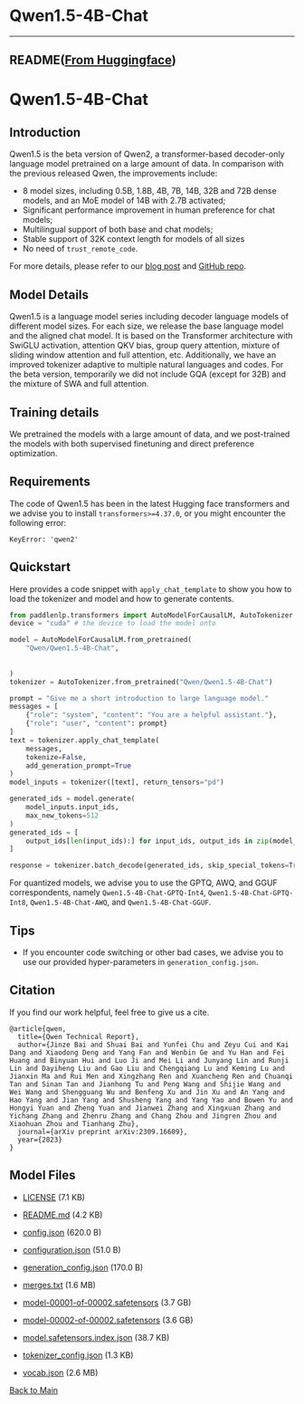 
# Qwen1.5-4B-Chat
---


## README([From Huggingface](https://huggingface.co/Qwen/Qwen1.5-4B-Chat))



# Qwen1.5-4B-Chat


## Introduction

Qwen1.5 is the beta version of Qwen2, a transformer-based decoder-only language model pretrained on a large amount of data. In comparison with the previous released Qwen, the improvements include: 

* 8 model sizes, including 0.5B, 1.8B, 4B, 7B, 14B, 32B and 72B dense models, and an MoE model of 14B with 2.7B activated;
* Significant performance improvement in human preference for chat models;
* Multilingual support of both base and chat models;
* Stable support of 32K context length for models of all sizes
* No need of `trust_remote_code`.

For more details, please refer to our [blog post](https://qwenlm.github.io/blog/qwen1.5/) and [GitHub repo](https://github.com/QwenLM/Qwen1.5).
<br>

## Model Details
Qwen1.5 is a language model series including decoder language models of different model sizes. For each size, we release the base language model and the aligned chat model. It is based on the Transformer architecture with SwiGLU activation, attention QKV bias, group query attention, mixture of sliding window attention and full attention, etc. Additionally, we have an improved tokenizer adaptive to multiple natural languages and codes. For the beta version, temporarily we did not include GQA (except for 32B) and the mixture of SWA and full attention.

## Training details
We pretrained the models with a large amount of data, and we post-trained the models with both supervised finetuning and direct preference optimization. 

## Requirements
The code of Qwen1.5 has been in the latest Hugging face transformers and we advise you to install `transformers>=4.37.0`, or you might encounter the following error:
```
KeyError: 'qwen2'
```

## Quickstart

Here provides a code snippet with `apply_chat_template` to show you how to load the tokenizer and model and how to generate contents.

```python
from paddlenlp.transformers import AutoModelForCausalLM, AutoTokenizer
device = "cuda" # the device to load the model onto

model = AutoModelForCausalLM.from_pretrained(
    "Qwen/Qwen1.5-4B-Chat",
    
    
)
tokenizer = AutoTokenizer.from_pretrained("Qwen/Qwen1.5-4B-Chat")

prompt = "Give me a short introduction to large language model."
messages = [
    {"role": "system", "content": "You are a helpful assistant."},
    {"role": "user", "content": prompt}
]
text = tokenizer.apply_chat_template(
    messages,
    tokenize=False,
    add_generation_prompt=True
)
model_inputs = tokenizer([text], return_tensors="pd")

generated_ids = model.generate(
    model_inputs.input_ids,
    max_new_tokens=512
)
generated_ids = [
    output_ids[len(input_ids):] for input_ids, output_ids in zip(model_inputs.input_ids, generated_ids)
]

response = tokenizer.batch_decode(generated_ids, skip_special_tokens=True)[0]
```

For quantized models, we advise you to use the GPTQ, AWQ, and GGUF correspondents, namely `Qwen1.5-4B-Chat-GPTQ-Int4`, `Qwen1.5-4B-Chat-GPTQ-Int8`, `Qwen1.5-4B-Chat-AWQ`, and `Qwen1.5-4B-Chat-GGUF`.


## Tips

* If you encounter code switching or other bad cases, we advise you to use our provided hyper-parameters in `generation_config.json`.


## Citation

If you find our work helpful, feel free to give us a cite.

```
@article{qwen,
  title={Qwen Technical Report},
  author={Jinze Bai and Shuai Bai and Yunfei Chu and Zeyu Cui and Kai Dang and Xiaodong Deng and Yang Fan and Wenbin Ge and Yu Han and Fei Huang and Binyuan Hui and Luo Ji and Mei Li and Junyang Lin and Runji Lin and Dayiheng Liu and Gao Liu and Chengqiang Lu and Keming Lu and Jianxin Ma and Rui Men and Xingzhang Ren and Xuancheng Ren and Chuanqi Tan and Sinan Tan and Jianhong Tu and Peng Wang and Shijie Wang and Wei Wang and Shengguang Wu and Benfeng Xu and Jin Xu and An Yang and Hao Yang and Jian Yang and Shusheng Yang and Yang Yao and Bowen Yu and Hongyi Yuan and Zheng Yuan and Jianwei Zhang and Xingxuan Zhang and Yichang Zhang and Zhenru Zhang and Chang Zhou and Jingren Zhou and Xiaohuan Zhou and Tianhang Zhu},
  journal={arXiv preprint arXiv:2309.16609},
  year={2023}
}
```



## Model Files

- [LICENSE](https://paddlenlp.bj.bcebos.com/models/community/Qwen/Qwen1.5-4B-Chat/LICENSE) (7.1 KB)

- [README.md](https://paddlenlp.bj.bcebos.com/models/community/Qwen/Qwen1.5-4B-Chat/README.md) (4.2 KB)

- [config.json](https://paddlenlp.bj.bcebos.com/models/community/Qwen/Qwen1.5-4B-Chat/config.json) (620.0 B)

- [configuration.json](https://paddlenlp.bj.bcebos.com/models/community/Qwen/Qwen1.5-4B-Chat/configuration.json) (51.0 B)

- [generation_config.json](https://paddlenlp.bj.bcebos.com/models/community/Qwen/Qwen1.5-4B-Chat/generation_config.json) (170.0 B)

- [merges.txt](https://paddlenlp.bj.bcebos.com/models/community/Qwen/Qwen1.5-4B-Chat/merges.txt) (1.6 MB)

- [model-00001-of-00002.safetensors](https://paddlenlp.bj.bcebos.com/models/community/Qwen/Qwen1.5-4B-Chat/model-00001-of-00002.safetensors) (3.7 GB)

- [model-00002-of-00002.safetensors](https://paddlenlp.bj.bcebos.com/models/community/Qwen/Qwen1.5-4B-Chat/model-00002-of-00002.safetensors) (3.6 GB)

- [model.safetensors.index.json](https://paddlenlp.bj.bcebos.com/models/community/Qwen/Qwen1.5-4B-Chat/model.safetensors.index.json) (38.7 KB)

- [tokenizer_config.json](https://paddlenlp.bj.bcebos.com/models/community/Qwen/Qwen1.5-4B-Chat/tokenizer_config.json) (1.3 KB)

- [vocab.json](https://paddlenlp.bj.bcebos.com/models/community/Qwen/Qwen1.5-4B-Chat/vocab.json) (2.6 MB)


[Back to Main](../../)